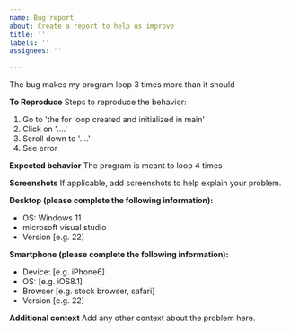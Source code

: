 ```yaml
---
name: Bug report
about: Create a report to help us improve
title: ''
labels: ''
assignees: ''

---
```


The bug makes my program loop 3 times more than it should

**To Reproduce**
Steps to reproduce the behavior:
1. Go to 'the for loop created and initialized in main'
2. Click on '....'
3. Scroll down to '....'
4. See error

**Expected behavior**
The program is meant to loop 4 times

**Screenshots**
If applicable, add screenshots to help explain your problem.

**Desktop (please complete the following information):**
 - OS: Windows 11
 - microsoft visual studio
 - Version [e.g. 22]

**Smartphone (please complete the following information):**
 - Device: [e.g. iPhone6]
 - OS: [e.g. iOS8.1]
 - Browser [e.g. stock browser, safari]
 - Version [e.g. 22]

**Additional context**
Add any other context about the problem here.
